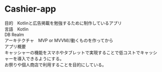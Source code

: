 # Cashier-app
目的　Kotlinと広告掲載を勉強するために制作しているアプリ  
言語　Kotlin    
DB Realm    
アーキテクチャ　MVP or MVVM//動くものを作ってから  
アプリ概要  
キャッシャーの機能をスマホやタブレットで実現することで低コストでキャッシャーを導入できるようにする。  
お祭りや個人商店で利用することを目的にしている。
